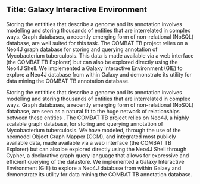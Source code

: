 ## Title: Galaxy Interactive Environment

Storing the entitities that describe a genome and its annotation involves modelling and storing thousands of entities that are interrelated in complex ways. Graph databases, a recently emerging form of non-relational (NoSQL) database, are well suited for this task. The COMBAT TB project relies on a Neo4J graph database for storing and querying annotation of Mycobacterium tuberculosis. This data is made available via a web interface (the COMBAT TB Explorer) but can also be explored directly using the Neo4J Shell. We implemented a Galaxy Interactive Environment (GIE) to explore a Neo4J database from within Galaxy and demonstrate its utility for data mining the COMBAT TB annotation database.

Storing the entitities that describe a genome and its annotation involves modelling and storing thousands of entities that are interrelated in complex ways. Graph databases, a recently emerging form of non-relational (NoSQL) database, are seen as a natural fit to the huge network of relationships between these entities . The COMBAT TB project relies on Neo4J, a highly scalable graph database,  for storing and querying annotation of Mycobacterium tuberculosis.  We have modeled, through the use of the neomodel Object Graph Mapper (OGM), and integrated most publicly available data, made available via a web interface (the COMBAT TB Explorer) but can also be explored directly using the Neo4J Shell through Cypher, a declarative graph query language that allows for expressive and efficient querying of the datastore. 
We implemented a Galaxy Interactive Environment (GIE) to explore a Neo4J database from within Galaxy and demonstrate its utility for data mining the COMBAT TB annotation database.